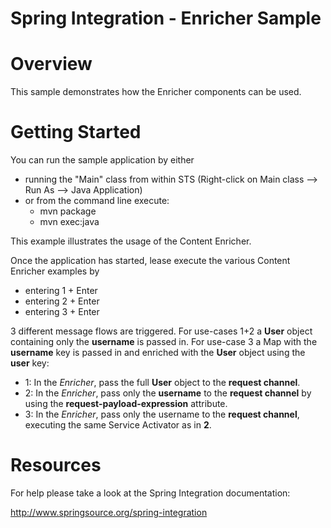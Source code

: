 Spring Integration - Enricher Sample
====================================

# Overview

This sample demonstrates how the Enricher components can be used.

# Getting Started

You can run the sample application by either

* running the "Main" class from within STS (Right-click on Main class --> Run As --> Java Application)
* or from the command line execute:
    - mvn package
    - mvn exec:java

This example illustrates the usage of the Content Enricher.           
                                                                          
Once the application has started, lease execute the various Content Enricher examples by                               
     
* entering 1 + Enter
* entering 2 + Enter
* entering 3 + Enter
                                                                     
3 different message flows are triggered. For use-cases 1+2 a **User** object containing only the **username** is passed in. For use-case 3 a Map with the **username** key is passed in and enriched with the **User** object using the **user** key:                          
                                                                          
* 1: In the *Enricher*, pass the full **User** object to the **request channel**. 
* 2: In the *Enricher*, pass only the **username** to the **request channel** by using the **request-payload-expression** attribute.   
* 3: In the *Enricher*, pass only the username to the **request channel**, executing the same Service Activator as in **2**.

# Resources

For help please take a look at the Spring Integration documentation:

http://www.springsource.org/spring-integration

